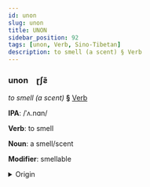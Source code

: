 ```yaml
---
id: unon
slug: unon
title: UNON
sidebar_position: 92
tags: [unon, Verb, Sino-Tibetan]
description: to smell (a scent) § Verb
---
```


### unon&emsp;<span kind="abugida">ɽʃƨ̃</span>

*to smell (a scent)* **§** [Verb](../../tags/Verb)

**IPA**: /ˈʌ.nɑn/

**Verb**: to smell

**Noun**: a smell/scent

**Modifier**: smellable

<details>
    <summary>Origin</summary>
    Burmese အနံ့ a.nam /ʔəna̰ɴ/<br/>
    <em>Sino-Tibetan Language Family</em>
</details>